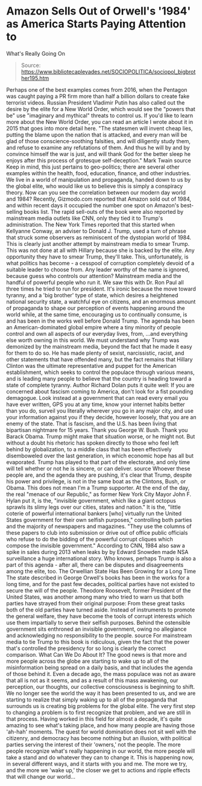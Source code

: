 # Amazon Sells Out of Orwell's '1984' as America Starts Paying Attention to 
What's Really Going On

> Source: https://www.bibliotecapleyades.net/SOCIOPOLITICA/sociopol_bigbrother195.htm

Perhaps one of the
best examples comes from 2016, when the Pentagon was caught paying a
PR firm more than half a billion dollars to create fake
terrorist videos.
Russian President
Vladimir Putin
has also called out the desire by the elite for a
New World Order, which would see the "powers that be" use
"imaginary and mythical" threats to control us.
If you'd like to
learn more about the New World Order, you can read an article I
wrote about it in 2015 that goes into more detail
here.
"The statesmen will invent cheap
lies, putting the blame upon the nation that is attacked, and
every man will be glad of those conscience-soothing falsities,
and will diligently study them, and refuse to examine any
refutations of them.
And
thus he will by and by convince himself the war is just, and
will thank God for the better sleep he enjoys after this process
of grotesque self-deception."
Mark Twain
source
Keep in mind, this
just pertains to geo-politics; there are several other
examples within the health, food, education, finance, and other
industries.
We live in a world
of manipulation and propaganda, handed down to us by the global
elite, who would like us to believe this is simply a conspiracy
theory.
Now can you see the
correlation between our modern day world and
1984?
Recently,
Gizmodo.com reported that Amazon sold out of
1984, and within recent days it
occupied the number one spot on Amazon's best-selling books list.
The rapid sell-outs of the book were also reported by mainstream
media outlets like
CNN, only they tied it to Trump's administration.
The New York Times reported
that this started when Kellyanne Conway, an adviser to
Donald J. Trump, used a turn of phrase that struck some
observers as reminiscent of the dystopian world of
1984.
This is clearly
just another attempt by mainstream media to smear Trump. This
was not done at all with Hillary because she is backed by the
elite.
Any opportunity
they have to smear Trump, they'll take.
This,
unfortunately, is what politics has become - a cesspool of
corruption completely devoid of a suitable leader to choose from.
Any leader worthy of the name is ignored, because guess who controls
our attention? Mainstream media and the handful of powerful people
who run it.
We saw this with
Dr. Ron Paul all
three times he tried to run for president.
It's ironic because
the move toward tyranny, and a 'big brother' type of state,
which desires a heightened national security state, a watchful eye
on citizens, and an enormous amount of propaganda to shape our
perception of events happening around the world while, at the same
time, encouraging us to continually consume, is and has been in the
works well before Donald Trump.
The agenda has been
an American-dominated global empire where a tiny minority of people
control and own all aspects of our everyday lives, from,
...and everything else worth owning in this world.
We must understand
why Trump was demonized by the mainstream media, beyond the fact
that he made it easy for them to do so.
He has made plenty
of sexist, narcissistic, racist, and other statements that have
offended many, but the fact remains that
Hillary Clinton was
the ultimate representative and puppet for the American
establishment, which seeks to control the populace through various
means, and is leading many people to believe that the country is
heading toward a state of complete tyranny.
Author Richard
Dolan puts it quite well:
If you are
concerned about fascism coming to America, don't look for a fist
pounding demagogue.
Look instead at
a government that can read every email you have ever written,
GPS you at any time, know your internet habits better than you
do, surveil you literally wherever you go in any major city, and
use your information against you if they decide, however
loosely, that you are an enemy of the state.
That is
fascism, and the U.S. has been living that bipartisan nightmare
for 15 years. Thank you George W. Bush. Thank you Barack Obama.
Trump might
make that situation worse, or he might not.
But without a
doubt his rhetoric has spoken directly to those who feel left
behind by globalization, to a middle class that has been
effectively disemboweled over the last generation, in which
economic hope has all but evaporated.
Trump has
played to that part of the electorate, and only time will tell
whether or not he is sincere, or can deliver.
source
Whoever these
people are, and the agenda they are pushing, it's clear that Trump,
despite his power and privilege, is not in the same boat as the
Clintons, Bush, or Obama.
This does not mean
I'm a Trump supporter.
At the end of the
day, the real "menace of our Republic," as former New York City
Mayor John F. Hylan put it, is the,
"invisible
government, which like a giant octopus sprawls its slimy legs
over our cities, states and nation."
It is the,
"little coterie
of powerful international bankers [who] virtually run the United
States government for their own selfish purposes," controlling
both parties and the majority of newspapers and magazines.
"They use the
columns of these papers to club into submission or drive out of
office public officials who refuse to do the bidding of the
powerful corrupt cliques which compose the invisible
government."
According to CNN,
1984 also saw a spike in sales
during 2013 when leaks by by
Edward Snowden made NSA surveillance a
huge international story.
Who knows, perhaps
Trump is also a part of this agenda - after all, there can be
disputes and disagreements among the elite, too.
The Orwellian State
Has Been Growing for a Long Time
The state described
in George Orwell's books has been in the works for a long time, and
for the past few decades, political parties have not existed to
secure the will of the people.
Theodore
Roosevelt, former President of the United States, was another
among many who tried to warn us that both parties have strayed from
their original purpose:
From these
great tasks both of the old parties have turned aside. Instead
of instruments to promote the general welfare, they have become
the tools of corrupt interests which use them impartially to
serve their selfish purposes.
Behind the
ostensible government sits enthroned an invisible government,
owing no allegiance and acknowledging no responsibility to the
people.
source
For mainstream
media to tie Trump to this book is ridiculous, given the fact that
the power that's controlled the
presidency for so long
is clearly the correct comparison.
What Can We Do About
It?
The good news is
that more and more people across the globe are
starting to wake up
to all of the misinformation being spread on a daily basis, and that
includes the agenda of those behind it.
Even a decade ago,
the mass populace was not as aware that all is not as it seems, and
as a result of this mass awakening, our perception, our thoughts,
our collective consciousness is beginning to shift.
We no longer see
the world the way it has been presented to us, and we are starting
to realize that simply waking up to all of the propaganda that
surrounds us is creating big problems for the global elite.
The very first step
to changing a problem is to first recognize that problem, and we are
still in that process.
Having worked in
this field for almost a decade, it's quite amazing to see what's
taking place, and how many people are having those 'ah-hah' moments.
The quest for world
domination does not sit well with the citizenry, and democracy has
become nothing but an illusion, with political parties serving the
interest of their 'owners,' not the people.
The more people
recognize what's really happening in our world, the more people will
take a stand and do whatever they can to change it. This is
happening now, in several different ways, and it starts with you and
me.
The more we try,
and the more we 'wake up,' the closer we get to actions and ripple
effects that will change our world...
